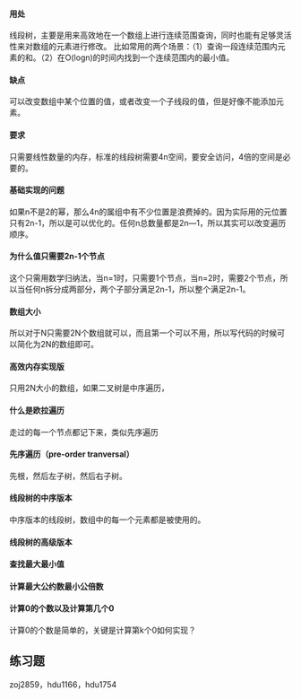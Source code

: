 
#### 用处

线段树，主要是用来高效地在一个数组上进行连续范围查询，同时也能有足够灵活性来对数组的元素进行修改。
比如常用的两个场景：（1）查询一段连续范围内元素的和。（2）在O(logn)的时间内找到一个连续范围内的最小值。

#### 缺点

可以改变数组中某个位置的值，或者改变一个子线段的值，但是好像不能添加元素。

#### 要求

只需要线性数量的内存，标准的线段树需要4n空间，要安全访问，4倍的空间是必要的。

#### 基础实现的问题

如果n不是2的幂，那么4n的属组中有不少位置是浪费掉的。因为实际用的元位置只有2n-1，所以是可以优化的。任何n总数量都是2n—1，所以其实可以改变遍历顺序。

#### 为什么值只需要2n-1个节点

这个只需用数学归纳法，当n=1时，只需要1个节点，当n=2时，需要2个节点，所以当任何n拆分成两部分，两个子部分满足2n-1，所以整个满足2n-1。

#### 数组大小

所以对于N只需要2N个数组就可以，而且第一个可以不用，所以写代码的时候可以简化为2N的数组即可。

#### 高效内存实现版
只用2N大小的数组，如果二叉树是中序遍历，

#### 什么是欧拉遍历

走过的每一个节点都记下来，类似先序遍历

#### 先序遍历（pre-order tranversal）

先根，然后左子树，然后右子树。

#### 线段树的中序版本
中序版本的线段树，数组中的每一个元素都是被使用的。

#### 线段树的高级版本

#### 查找最大最小值

#### 计算最大公约数最小公倍数

#### 计算0的个数以及计算第几个0

计算0的个数是简单的，关键是计算第k个0如何实现？



## 练习题

zoj2859，hdu1166，hdu1754
